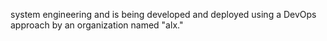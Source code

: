  system engineering and is being developed and deployed using a DevOps approach by an organization named "alx." 
